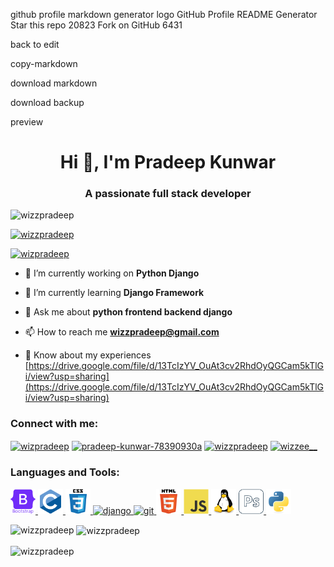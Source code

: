 github profile markdown generator logo
GitHub Profile README Generator
Star this repo
20823
Fork on GitHub
6431

back to edit

copy-markdown

download markdown

download backup

preview
<h1 align="center">Hi 👋, I'm Pradeep Kunwar</h1>
<h3 align="center">A passionate full stack developer</h3>

<p align="left"> <img src="https://komarev.com/ghpvc/?username=wizzpradeep&label=Profile%20views&color=0e75b6&style=flat" alt="wizzpradeep" /> </p>

<p align="left"> <a href="https://github.com/ryo-ma/github-profile-trophy"><img src="https://github-profile-trophy.vercel.app/?username=wizzpradeep" alt="wizzpradeep" /></a> </p>

<p align="left"> <a href="https://twitter.com/wizpradeep" target="blank"><img src="https://img.shields.io/twitter/follow/wizpradeep?logo=twitter&style=for-the-badge" alt="wizpradeep" /></a> </p>

- 🔭 I’m currently working on **Python Django**

- 🌱 I’m currently learning **Django Framework**

- 💬 Ask me about **python frontend backend django**

- 📫 How to reach me **wizzpradeep@gmail.com**

- 📄 Know about my experiences [https://drive.google.com/file/d/13TcIzYV_OuAt3cv2RhdOyQGCam5kTlGi/view?usp=sharing](https://drive.google.com/file/d/13TcIzYV_OuAt3cv2RhdOyQGCam5kTlGi/view?usp=sharing)

<h3 align="left">Connect with me:</h3>
<p align="left">
<a href="https://twitter.com/wizpradeep" target="blank"><img align="center" src="https://raw.githubusercontent.com/rahuldkjain/github-profile-readme-generator/master/src/images/icons/Social/twitter.svg" alt="wizpradeep" height="30" width="40" /></a>
<a href="https://linkedin.com/in/pradeep-kunwar-78390930a" target="blank"><img align="center" src="https://raw.githubusercontent.com/rahuldkjain/github-profile-readme-generator/master/src/images/icons/Social/linked-in-alt.svg" alt="pradeep-kunwar-78390930a" height="30" width="40" /></a>
<a href="https://instagram.com/wizzpradeep" target="blank"><img align="center" src="https://raw.githubusercontent.com/rahuldkjain/github-profile-readme-generator/master/src/images/icons/Social/instagram.svg" alt="wizzpradeep" height="30" width="40" /></a>
<a href="https://discord.gg/wizzee__" target="blank"><img align="center" src="https://raw.githubusercontent.com/rahuldkjain/github-profile-readme-generator/master/src/images/icons/Social/discord.svg" alt="wizzee__" height="30" width="40" /></a>
</p>

<h3 align="left">Languages and Tools:</h3>
<p align="left"> <a href="https://getbootstrap.com" target="_blank" rel="noreferrer"> <img src="https://raw.githubusercontent.com/devicons/devicon/master/icons/bootstrap/bootstrap-plain-wordmark.svg" alt="bootstrap" width="40" height="40"/> </a> <a href="https://www.cprogramming.com/" target="_blank" rel="noreferrer"> <img src="https://raw.githubusercontent.com/devicons/devicon/master/icons/c/c-original.svg" alt="c" width="40" height="40"/> </a> <a href="https://www.w3schools.com/css/" target="_blank" rel="noreferrer"> <img src="https://raw.githubusercontent.com/devicons/devicon/master/icons/css3/css3-original-wordmark.svg" alt="css3" width="40" height="40"/> </a> <a href="https://www.djangoproject.com/" target="_blank" rel="noreferrer"> <img src="https://cdn.worldvectorlogo.com/logos/django.svg" alt="django" width="40" height="40"/> </a> <a href="https://git-scm.com/" target="_blank" rel="noreferrer"> <img src="https://www.vectorlogo.zone/logos/git-scm/git-scm-icon.svg" alt="git" width="40" height="40"/> </a> <a href="https://www.w3.org/html/" target="_blank" rel="noreferrer"> <img src="https://raw.githubusercontent.com/devicons/devicon/master/icons/html5/html5-original-wordmark.svg" alt="html5" width="40" height="40"/> </a> <a href="https://developer.mozilla.org/en-US/docs/Web/JavaScript" target="_blank" rel="noreferrer"> <img src="https://raw.githubusercontent.com/devicons/devicon/master/icons/javascript/javascript-original.svg" alt="javascript" width="40" height="40"/> </a> <a href="https://www.linux.org/" target="_blank" rel="noreferrer"> <img src="https://raw.githubusercontent.com/devicons/devicon/master/icons/linux/linux-original.svg" alt="linux" width="40" height="40"/> </a> <a href="https://www.photoshop.com/en" target="_blank" rel="noreferrer"> <img src="https://raw.githubusercontent.com/devicons/devicon/master/icons/photoshop/photoshop-line.svg" alt="photoshop" width="40" height="40"/> </a> <a href="https://www.python.org" target="_blank" rel="noreferrer"> <img src="https://raw.githubusercontent.com/devicons/devicon/master/icons/python/python-original.svg" alt="python" width="40" height="40"/> </a> </p>

<p><img align="left" src="https://github-readme-stats.vercel.app/api/top-langs?username=wizzpradeep&show_icons=true&locale=en&layout=compact" alt="wizzpradeep" /></p>

<p>&nbsp;<img align="center" src="https://github-readme-stats.vercel.app/api?username=wizzpradeep&show_icons=true&locale=en" alt="wizzpradeep" /></p>

<p><img align="center" src="https://github-readme-streak-stats.herokuapp.com/?user=wizzpradeep&" alt="wizzpradeep" /></p>
